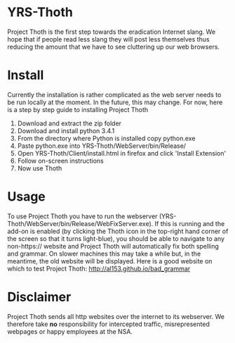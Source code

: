YRS-Thoth
=========
  Project Thoth is the first step towards the eradication Internet slang. We hope that if people read less slang they will post less themselves thus reducing the amount that we have to see cluttering up our web browsers.

Install
=========
  Currently the installation is rather complicated as the web server needs to be run locally at the moment. In the future, this may change. For now, here is a step by step guide to installing Project Thoth

  1. Download and extract the zip folder
  2. Download and install python 3.4.1
  3. From the directory where Python is installed copy python.exe
  4. Paste python.exe into YRS-Thoth/WebServer/bin/Release/
  5. Open YRS-Thoth/Client/install.html in firefox and click 'Install Extension'
  6. Follow on-screen instructions
  7. Now use Thoth

Usage
=========
  To use Project Thoth you have to run the webserver (YRS-Thoth/WebServer/bin/Release/WebFixServer.exe). If this is running and the add-on is enabled (by clicking the Thoth icon in the top-right hand corner of the screen so that it turns light-blue), you should be able to navigate to any non-https:// website and Project Thoth will automatically fix both spelling and grammar. On slower machines this may take a while but, in the meantime, the old website will be displayed. Here is a good website on which to test Project Thoth: http://al153.github.io/bad_grammar

Disclaimer
=========
Project Thoth sends all http websites over the internet to its webserver. We therefore take **no** responsibility for intercepted traffic, misrepresented webpages or happy employees at the NSA.
